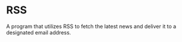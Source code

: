 # RSS
A program that utilizes RSS to fetch the latest news and deliver it to a designated email address.
